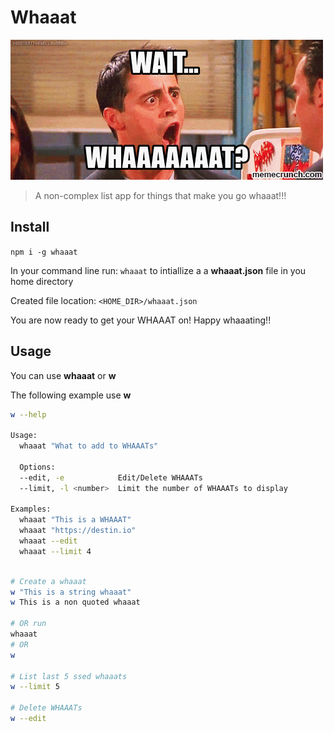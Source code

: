 # Whaaat

![Whaaat](/repo.gif)

> A non-complex list app for things that make you go whaaat!!!

## Install

`npm i -g whaaat`

In your command line run: `whaaat` to intiallize a a **whaaat.json** file in you home directory

Created file location:
`<HOME_DIR>/whaaat.json`

You are now ready to get your WHAAAT on! Happy whaaating!!

## Usage

You can use **whaaat** or **w**

The following example use **w**

```Bash
w --help

Usage:
  whaaat "What to add to WHAAATs"

  Options:
  --edit, -e            Edit/Delete WHAAATs
  --limit, -l <number>  Limit the number of WHAAATs to display

Examples:
  whaaat "This is a WHAAAT"
  whaaat "https://destin.io"
  whaaat --edit
  whaaat --limit 4
```

```Bash

# Create a whaaat
w "This is a string whaaat"
w This is a non quoted whaaat

# OR run
whaaat
# OR
w

# List last 5 ssed whaaats
w --limit 5

# Delete WHAAATs
w --edit
```
